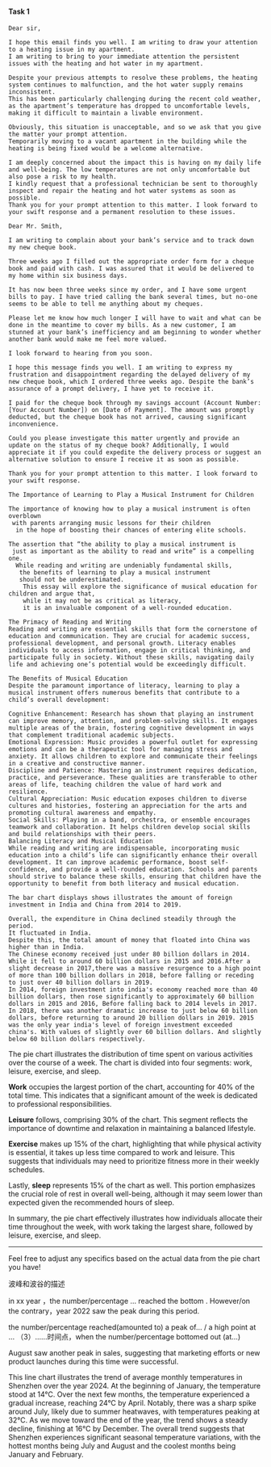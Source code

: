 #### Task 1
```
Dear sir,

I hope this email finds you well. I am writing to draw your attention to a heating issue in my apartment.
I am writing to bring to your immediate attention the persistent issues with the heating and hot water in my apartment.

Despite your previous attempts to resolve these problems, the heating system continues to malfunction, and the hot water supply remains inconsistent.
This has been particularly challenging during the recent cold weather, as the apartment’s temperature has dropped to uncomfortable levels,
making it difficult to maintain a livable environment.

Obviously, this situation is unacceptable, and so we ask that you give the matter your prompt attention.
Temporarily moving to a vacant apartment in the building while the heating is being fixed would be a welcome alternative.

I am deeply concerned about the impact this is having on my daily life and well-being. The low temperatures are not only uncomfortable but also pose a risk to my health.
I kindly request that a professional technician be sent to thoroughly inspect and repair the heating and hot water systems as soon as possible.
Thank you for your prompt attention to this matter. I look forward to your swift response and a permanent resolution to these issues.
```
```
Dear Mr. Smith,

I am writing to complain about your bank’s service and to track down my new cheque book. 

Three weeks ago I filled out the appropriate order form for a cheque book and paid with cash. I was assured that it would be delivered to my home within six business days.

It has now been three weeks since my order, and I have some urgent bills to pay. I have tried calling the bank several times, but no-one seems to be able to tell me anything about my cheques.

Please let me know how much longer I will have to wait and what can be done in the meantime to cover my bills. As a new customer, I am stunned at your bank’s inefficiency and am beginning to wonder whether another bank would make me feel more valued.

I look forward to hearing from you soon.
```
```
I hope this message finds you well. I am writing to express my frustration and disappointment regarding the delayed delivery of my new cheque book, which I ordered three weeks ago. Despite the bank’s assurance of a prompt delivery, I have yet to receive it.

I paid for the cheque book through my savings account (Account Number: [Your Account Number]) on [Date of Payment]. The amount was promptly deducted, but the cheque book has not arrived, causing significant inconvenience.

Could you please investigate this matter urgently and provide an update on the status of my cheque book? Additionally, I would appreciate it if you could expedite the delivery process or suggest an alternative solution to ensure I receive it as soon as possible.

Thank you for your prompt attention to this matter. I look forward to your swift response.
```
```
The Importance of Learning to Play a Musical Instrument for Children

The importance of knowing how to play a musical instrument is often overblown
 with parents arranging music lessons for their children
  in the hope of boosting their chances of entering elite schools.

The assertion that “the ability to play a musical instrument is
 just as important as the ability to read and write” is a compelling one.
  While reading and writing are undeniably fundamental skills,
   the benefits of learning to play a musical instrument 
   should not be underestimated.
    This essay will explore the significance of musical education for children and argue that, 
    while it may not be as critical as literacy, 
    it is an invaluable component of a well-rounded education.

The Primacy of Reading and Writing
Reading and writing are essential skills that form the cornerstone of education and communication. They are crucial for academic success, professional development, and personal growth. Literacy enables individuals to access information, engage in critical thinking, and participate fully in society. Without these skills, navigating daily life and achieving one’s potential would be exceedingly difficult.

The Benefits of Musical Education
Despite the paramount importance of literacy, learning to play a musical instrument offers numerous benefits that contribute to a child’s overall development:

Cognitive Enhancement: Research has shown that playing an instrument can improve memory, attention, and problem-solving skills. It engages multiple areas of the brain, fostering cognitive development in ways that complement traditional academic subjects.
Emotional Expression: Music provides a powerful outlet for expressing emotions and can be a therapeutic tool for managing stress and anxiety. It allows children to explore and communicate their feelings in a creative and constructive manner.
Discipline and Patience: Mastering an instrument requires dedication, practice, and perseverance. These qualities are transferable to other areas of life, teaching children the value of hard work and resilience.
Cultural Appreciation: Music education exposes children to diverse cultures and histories, fostering an appreciation for the arts and promoting cultural awareness and empathy.
Social Skills: Playing in a band, orchestra, or ensemble encourages teamwork and collaboration. It helps children develop social skills and build relationships with their peers.
Balancing Literacy and Musical Education
While reading and writing are indispensable, incorporating music education into a child’s life can significantly enhance their overall development. It can improve academic performance, boost self-confidence, and provide a well-rounded education. Schools and parents should strive to balance these skills, ensuring that children have the opportunity to benefit from both literacy and musical education.

```

```
The bar chart displays shows illustrates the amount of foreign investment in India and China from 2014 to 2019. 

Overall, the expenditure in China declined steadily through the period. 
It fluctuated in India. 
Despite this, the total amount of money that floated into China was higher than in India. 
The Chinese economy received just under 80 billion dollars in 2014. While it fell to around 60 billion dollars in 2015 and 2016.After a slight decrease in 2017,there was a massive resurgence to a high point of more than 100 billion dollars in 2018, before falling or receding to just over 40 billion dollars in 2019. 
In 2014, foreign investment into india's economy reached more than 40 billion dollars, then rose significantly to approximately 60 billion dollars in 2015 and 2016, Before falling back to 2014 levels in 2017. In 2018, there was another dramatic increase to just below 60 billion dollars, before returning to around 20 billion dollars in 2019. 2015 was the only year india's level of foreign investment exceeded china's. With values of slightly over 60 billion dollars. And slightly below 60 billion dollars respectively. 
```


The pie chart illustrates the distribution of time spent on various activities over the course of a week. The chart is divided into four segments: work, leisure, exercise, and sleep.

**Work** occupies the largest portion of the chart, accounting for 40% of the total time. This indicates that a significant amount of the week is dedicated to professional responsibilities.

**Leisure** follows, comprising 30% of the chart. This segment reflects the importance of downtime and relaxation in maintaining a balanced lifestyle.

**Exercise** makes up 15% of the chart, highlighting that while physical activity is essential, it takes up less time compared to work and leisure. This suggests that individuals may need to prioritize fitness more in their weekly schedules.

Lastly, **sleep** represents 15% of the chart as well. This portion emphasizes the crucial role of rest in overall well-being, although it may seem lower than expected given the recommended hours of sleep.

In summary, the pie chart effectively illustrates how individuals allocate their time throughout the week, with work taking the largest share, followed by leisure, exercise, and sleep.

---

Feel free to adjust any specifics based on the actual data from the pie chart you have!


波峰和波谷的描述

 in xx year ，the number/percentage … reached the bottom .
 However/on the contrary，year 2022 saw the peak during this period.

 the number/percentage reached(amounted to) a peak of… / a high point at …
（3）……时间点，when the number/percentage bottomed out (at…)

August saw another peak in sales, suggesting that marketing efforts or new product launches during this time were successful.


This line chart illustrates the trend of average monthly temperatures in Shenzhen over the year 2024. At the beginning of January, the temperature stood at 14°C. Over the next few months, the temperature experienced a gradual increase, reaching 24°C by April. Notably, there was a sharp spike around July, likely due to summer heatwaves, with temperatures peaking at 32°C. As we move toward the end of the year, the trend shows a steady decline, finishing at 16°C by December. The overall trend suggests that Shenzhen experiences significant seasonal temperature variations, with the hottest months being July and August and the coolest months being January and February.